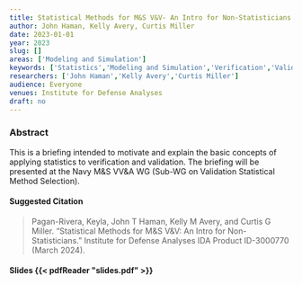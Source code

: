 ```yaml
---
title: Statistical Methods for M&S V&V- An Intro for Non-Statisticians
author: John Haman, Kelly Avery, Curtis Miller
date: 2023-01-01
year: 2023
slug: []
areas: ['Modeling and Simulation']
keywords: ['Statistics','Modeling and Simulation','Verification','Validation','and Accreditation']
researchers: ['John Haman','Kelly Avery','Curtis Miller']
audience: Everyone
venues: Institute for Defense Analyses
draft: no
---
```




### Abstract
This is a briefing intended to motivate and explain the basic concepts of applying statistics to verification and validation. The briefing will be presented at the Navy M&S VV&A WG (Sub-WG on Validation Statistical Method Selection).

#### Suggested Citation
> Pagan-Rivera, Keyla, John T Haman, Kelly M Avery, and Curtis G Miller. “Statistical Methods for M&S V&V: An Intro for Non- Statisticians.” Institute for Defense Analyses IDA Product ID-3000770 (March 2024).

#### Slides {{< pdfReader "slides.pdf" >}}




